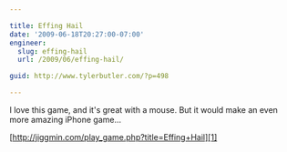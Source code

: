 ```yaml
---

title: Effing Hail
date: '2009-06-18T20:27:00-07:00'
engineer:
  slug: effing-hail
  url: /2009/06/effing-hail/

guid: http://www.tylerbutler.com/?p=498

---
```


I love this game, and it's great with a mouse. But it would make an even more
amazing iPhone game...

[http://jiggmin.com/play_game.php?title=Effing+Hail][1]

   [1]: http://jiggmin.com/play_game.php?title=Effing+Hail

